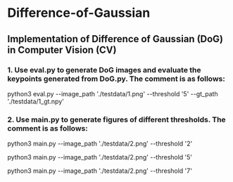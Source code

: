 # Difference-of-Gaussian
## Implementation of Difference of Gaussian (DoG) in Computer Vision (CV)

### 1. Use eval.py to generate DoG images and evaluate the keypoints generated from DoG.py. The comment is as follows: 

python3 eval.py --image_path './testdata/1.png' --threshold '5' --gt_path './testdata/1_gt.npy'

### 2. Use main.py to generate figures of different thresholds. The comment is as follows:

python3 main.py --image_path './testdata/2.png' --threshold '2'

python3 main.py --image_path './testdata/2.png' --threshold '5'

python3 main.py --image_path './testdata/2.png' --threshold '7'
